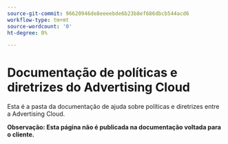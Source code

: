 ```yaml
---
source-git-commit: 96620946de8eeeebde6b23b8ef686dbcb544acd6
workflow-type: tm+mt
source-wordcount: '0'
ht-degree: 0%

---
```

# Documentação de políticas e diretrizes do Advertising Cloud

Esta é a pasta da documentação de ajuda sobre políticas e diretrizes entre a Advertising Cloud.

**Observação: Esta página não é publicada na documentação voltada para o cliente.**
